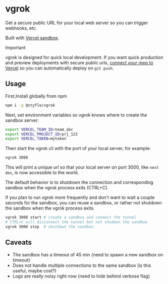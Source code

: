 # vgrok

Get a secure public URL for your local web server so you can trigger webhooks, etc.

Built with [Vercel sandbox](https://vercel.com/docs/vercel-sandbox).

> [!IMPORTANT]
> vgrok is designed for quick local development. If you want quick production and preview deployments with secure public urls, [connect your repo to Vercel](https://vercel.com/new) so you can automatically deploy on `git push`.

## Usage

First,Install globally from npm

```sh
npm i -g @styfle/vgrok
```

Next, set environment variables so vgrok knows where to create the sandbox server:

```sh
export VERCEL_TEAM_ID=team_abc 
export VERCEL_PROJECT_ID=prj_123 
export VERCEL_TOKEN=mytoken
```

Then start the vgrok cli with the port of your local server, for example:

```sh
vgrok 3000
```

This will print a unique url so that your local server on port 3000, like `next dev`, is now accessible to the world.

The default behavior is to shutdown the connection and corresponding sandbox when the vgrok process exits (CTRL+C).

If you plan to run vgrok more frequently and don't want to wait a couple seconds for the sandbox, you can reuse a sandbox, or rather not shutdown the sandbox when the vgrok process exits.

```sh
vgrok 3000 start # create a sandbox and connect the tunnel
# CTRL+C will disconnect the tunnel but not shudown the sandbox
vgrok 3000 stop  # shutdown the sandbox 
```

## Caveats

- The sandbox has a timeout of 45 min (need to spawn a new sandbox on timeout)
- Does not handle multiple connections to the same sandbox (is this useful, maybe cost?)
- Logs are really noisy right now (need to hide behind verbose flag)
